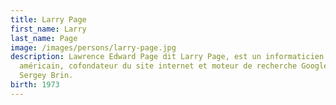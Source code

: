 ```yaml
---
title: Larry Page
first_name: Larry
last_name: Page
image: /images/persons/larry-page.jpg
description: Lawrence Edward Page dit Larry Page, est un informaticien
  américain, cofondateur du site internet et moteur de recherche Google avec
  Sergey Brin.
birth: 1973
---
```

